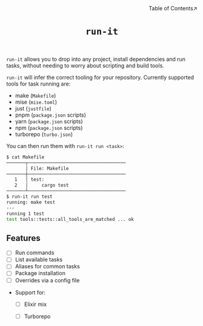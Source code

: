 <div align=right>Table of Contents↗️</div>

<h1 align=center><code>run-it</code></h1>

<!-- <div align=center>
  <a href=https://crates.io/crates/PKG>
    <img src=https://img.shields.io/crates/v/PKG.svg alt="crates.io version">
  </a>
  <a href=https://github.com/mcky/run-it/actions>
    <img src=https://github.com/mcky/run-it/actions/workflows/ci.yaml/badge.svg alt="build status">
  </a>
  <a href=https://github.com/mcky/run-it/releases>
    <img src=https://img.shields.io/github/downloads/mcky/run-it/total.svg alt=downloads>
  </a>
</div> -->
<br>

`run-it` allows you to drop into any project, install dependencies and run tasks, without needing to worry about scripting and build tools.

<!-- ![screenshot](https://raw.githubusercontent.com/mcky/run-it/master/screenshot.png) -->

`run-it` will infer the correct tooling for your repository. Currently supported tools for task running are:

- make (`Makefile`)
- mise (`mise.toml`)
- just (`justfile`)
- pnpm (`package.json` scripts)
- yarn (`package.json` scripts)
- npm (`package.json` scripts)
- turborepo (`turbo.json`)

You can then run them with `run-it run <task>`:

```sh
$ cat Makefile
───────┬────────────────────────────────────
       │ File: Makefile
───────┼────────────────────────────────────
   1   │ test:
   2   │     cargo test
───────┴────────────────────────────────────
$ run-it run test
running: make test
---
running 1 test
test tools::tests::all_tools_are_matched ... ok
```

## Features
- [ ] Run commands
- [ ] List available tasks
- [ ] Aliases for common tasks
- [ ] Package installation
- [ ] Overrides via a config file
- Support for:
  - [ ] Elixir mix
  - [ ] Turborepo
  